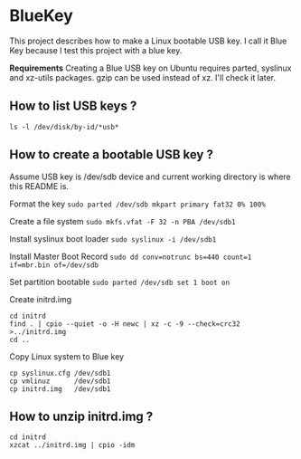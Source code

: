 # BlueKey
This project describes how to make a Linux bootable USB key. I call it Blue Key because I test this project with a blue key.

**Requirements**
Creating a Blue USB key on Ubuntu requires parted, syslinux and xz-utils packages.
gzip can be used instead of xz. I'll check it later.


## How to list USB keys ?
`ls -l /dev/disk/by-id/*usb*`

## How to create a bootable USB key ?
Assume USB key is /dev/sdb device and current working directory is where this README is.

Format the key
`sudo parted /dev/sdb mkpart primary fat32 0% 100%`

Create a file system
`sudo mkfs.vfat -F 32 -n PBA /dev/sdb1`

Install syslinux boot loader
`sudo syslinux -i /dev/sdb1`

Install Master Boot Record
`sudo dd conv=notrunc bs=440 count=1 if=mbr.bin of=/dev/sdb`

Set partition bootable
`sudo parted /dev/sdb set 1 boot on`

Create initrd.img
```
cd initrd
find . | cpio --quiet -o -H newc | xz -c -9 --check=crc32 >../initrd.img
cd ..
```

Copy Linux system to Blue key
```
cp syslinux.cfg /dev/sdb1
cp vmlinuz      /dev/sdb1
cp initrd.img   /dev/sdb1
```

## How to unzip initrd.img ?
```
cd initrd
xzcat ../initrd.img | cpio -idm
```

